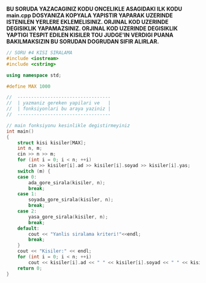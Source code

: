 **BU SORUDA YAZACAGINIZ KODU ONCELIKLE ASAGIDAKI ILK KODU __main.cpp__ DOSYANIZA KOPYALA YAPISTIR YAPARAK UZERINDE ISTENILEN YERLERE EKLEMELISINIZ. ORJINAL KOD UZERINDE DEGISIKLIK YAPAMAZSINIZ. ORJINAL KOD UZERINDE DEGISIKLIK YAPTIGI TESPIT EDILEN KISILER TOU JUDGE'IN VERDIGI PUANA BAKILMAKSIZIN BU SORUDAN DOGRUDAN SIFIR ALIRLAR.**  

```cpp
// SORU #4 KISI SIRALAMA
#include <iostream>
#include <cstring>

using namespace std;

#define MAX 1000

//  ----------------------------------
//  | yazmaniz gereken yapilari ve   |
//  | fonksiyonlari bu araya yaziniz |
//  ----------------------------------

// main fonksiyonu kesinlikle degistirmeyiniz
int main()
{
    struct kisi kisiler[MAX];
    int n, m;
    cin >> n >> m;
    for (int i = 0; i < n; ++i)
        cin >> kisiler[i].ad >> kisiler[i].soyad >> kisiler[i].yas;
    switch (m) {
    case 0:
        ada_gore_sirala(kisiler, n);
        break;
    case 1:
        soyada_gore_sirala(kisiler, n);
        break;
    case 2:
        yasa_gore_sirala(kisiler, n);
        break;
    default:
        cout << "Yanlis siralama kriteri!"<<endl;
        break;
    }
    cout << "Kisiler:" << endl;
    for (int i = 0; i < n; ++i)
        cout << kisiler[i].ad << " " << kisiler[i].soyad << " " << kisiler[i].yas << endl;
    return 0;
}
```